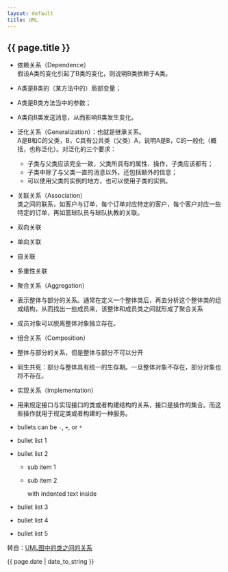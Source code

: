 ```yaml
---
layout: default
title: UML
---
```


## {{ page.title }}  
- 依赖关系（Dependence）  
  假设A类的变化引起了B类的变化，则说明B类依赖于A类。  
 - A类是B类的（某方法中的）局部变量；
 - A类是B类方法当中的参数；
 - A类向B类发送消息，从而影响B类发生变化。  
- 泛化关系（Generalization）：也就是继承关系。  
  A是B和C的父类，B，C具有公共类（父类）A，说明A是B，C的一般化（概括，也称泛化）。对泛化的三个要求：  
  - 子类与父类应该完全一致，父类所具有的属性、操作，子类应该都有；
  - 子类中除了与父类一直的消息以外，还包括额外的信息；
  - 可以使用父类的实例的地方，也可以使用子类的实例。  
- 关联关系（Association）  
  类之间的联系，如客户与订单，每个订单对应特定的客户，每个客户对应一些特定的订单，再如篮球队员与球队执教的关联。  
 - 双向关联
 - 单向关联
 - 自关联
 - 多重性关联  
- 聚合关系（Aggregation）  
 - 表示整体与部分的关系。通常在定义一个整体类后，再去分析这个整体类的组成结构，从而找出一些成员来，该整体和成员类之间就形成了聚合关系
 - 成员对象可以脱离整体对象独立存在。  
- 组合关系（Composition）  
 - 整体与部分的关系，但是整体与部分不可以分开
 - 同生共死：部分与整体具有统一的生存期。一旦整体对象不存在，部分对象也将不存在。  
- 实现关系（Implementation）  
 - 用来规定接口与实现接口的类或者构建结构的关系，接口是操作的集合。而这些操作就用于规定类或者构建的一种服务。

- bullets can be `-`, `+`, or `*`
 - bullet list 1
 - bullet list 2
    - sub item 1
    - sub item 2

        with indented text inside

 - bullet list 3
 + bullet list 4
 * bullet list 5


转自：[UML图中的类之间的关系](http://blog.csdn.net/hguisu/article/details/7609483)




{{ page.date | date_to_string }}